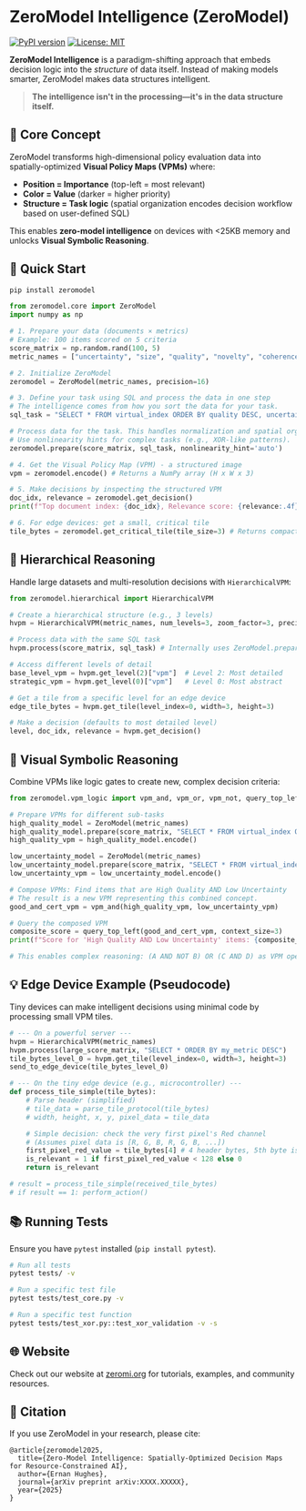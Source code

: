 # ZeroModel Intelligence (ZeroModel)

[![PyPI version](https://badge.fury.io/py/zeromodel.svg)](https://badge.fury.io/py/zeromodel)
[![License: MIT](https://img.shields.io/badge/License-MIT-yellow.svg)](https://opensource.org/licenses/MIT)

**ZeroModel Intelligence** is a paradigm-shifting approach that embeds decision logic into the *structure* of data itself. Instead of making models smarter, ZeroModel makes data structures intelligent.

> **The intelligence isn't in the processing—it's in the data structure itself.**

## 🧠 Core Concept

ZeroModel transforms high-dimensional policy evaluation data into spatially-optimized **Visual Policy Maps (VPMs)** where:

- **Position = Importance** (top-left = most relevant)
- **Color = Value** (darker = higher priority)
- **Structure = Task logic** (spatial organization encodes decision workflow based on user-defined SQL)

This enables **zero-model intelligence** on devices with <25KB memory and unlocks **Visual Symbolic Reasoning**.

## 🚀 Quick Start

```bash
pip install zeromodel
```

```python
from zeromodel.core import ZeroModel
import numpy as np

# 1. Prepare your data (documents × metrics)
# Example: 100 items scored on 5 criteria
score_matrix = np.random.rand(100, 5)
metric_names = ["uncertainty", "size", "quality", "novelty", "coherence"]

# 2. Initialize ZeroModel
zeromodel = ZeroModel(metric_names, precision=16)

# 3. Define your task using SQL and process the data in one step
# The intelligence comes from how you sort the data for your task.
sql_task = "SELECT * FROM virtual_index ORDER BY quality DESC, uncertainty ASC"

# Process data for the task. This handles normalization and spatial organization.
# Use nonlinearity hints for complex tasks (e.g., XOR-like patterns).
zeromodel.prepare(score_matrix, sql_task, nonlinearity_hint='auto')

# 4. Get the Visual Policy Map (VPM) - a structured image
vpm = zeromodel.encode() # Returns a NumPy array (H x W x 3)

# 5. Make decisions by inspecting the structured VPM
doc_idx, relevance = zeromodel.get_decision()
print(f"Top document index: {doc_idx}, Relevance score: {relevance:.4f}")

# 6. For edge devices: get a small, critical tile
tile_bytes = zeromodel.get_critical_tile(tile_size=3) # Returns compact bytes
```

## 🧬 Hierarchical Reasoning

Handle large datasets and multi-resolution decisions with `HierarchicalVPM`:

```python
from zeromodel.hierarchical import HierarchicalVPM

# Create a hierarchical structure (e.g., 3 levels)
hvpm = HierarchicalVPM(metric_names, num_levels=3, zoom_factor=3, precision=16)

# Process data with the same SQL task
hvpm.process(score_matrix, sql_task) # Internally uses ZeroModel.prepare

# Access different levels of detail
base_level_vpm = hvpm.get_level(2)["vpm"]  # Level 2: Most detailed
strategic_vpm = hvpm.get_level(0)["vpm"]   # Level 0: Most abstract

# Get a tile from a specific level for an edge device
edge_tile_bytes = hvpm.get_tile(level_index=0, width=3, height=3)

# Make a decision (defaults to most detailed level)
level, doc_idx, relevance = hvpm.get_decision()
```

## 🔮 Visual Symbolic Reasoning

Combine VPMs like logic gates to create new, complex decision criteria:

```python
from zeromodel.vpm_logic import vpm_and, vpm_or, vpm_not, query_top_left

# Prepare VPMs for different sub-tasks
high_quality_model = ZeroModel(metric_names)
high_quality_model.prepare(score_matrix, "SELECT * FROM virtual_index ORDER BY quality DESC")
high_quality_vpm = high_quality_model.encode()

low_uncertainty_model = ZeroModel(metric_names)
low_uncertainty_model.prepare(score_matrix, "SELECT * FROM virtual_index ORDER BY uncertainty ASC")
low_uncertainty_vpm = low_uncertainty_model.encode()

# Compose VPMs: Find items that are High Quality AND Low Uncertainty
# The result is a new VPM representing this combined concept.
good_and_cert_vpm = vpm_and(high_quality_vpm, low_uncertainty_vpm)

# Query the composed VPM
composite_score = query_top_left(good_and_cert_vpm, context_size=3)
print(f"Score for 'High Quality AND Low Uncertainty' items: {composite_score:.4f}")

# This enables complex reasoning: (A AND NOT B) OR (C AND D) as VPM operations.
```

## 💡 Edge Device Example (Pseudocode)

Tiny devices can make intelligent decisions using minimal code by processing small VPM tiles.

```python
# --- On a powerful server ---
hvpm = HierarchicalVPM(metric_names)
hvpm.process(large_score_matrix, "SELECT * ORDER BY my_metric DESC")
tile_bytes_level_0 = hvpm.get_tile(level_index=0, width=3, height=3)
send_to_edge_device(tile_bytes_level_0)

# --- On the tiny edge device (e.g., microcontroller) ---
def process_tile_simple(tile_bytes):
    # Parse header (simplified)
    # tile_data = parse_tile_protocol(tile_bytes)
    # width, height, x, y, pixel_data = tile_data

    # Simple decision: check the very first pixel's Red channel
    # (Assumes pixel data is [R, G, B, R, G, B, ...])
    first_pixel_red_value = tile_bytes[4] # 4 header bytes, 5th byte is first R
    is_relevant = 1 if first_pixel_red_value < 128 else 0
    return is_relevant

# result = process_tile_simple(received_tile_bytes)
# if result == 1: perform_action()
```

## 📚 Running Tests

Ensure you have `pytest` installed (`pip install pytest`).

```bash
# Run all tests
pytest tests/ -v

# Run a specific test file
pytest tests/test_core.py -v

# Run a specific test function
pytest tests/test_xor.py::test_xor_validation -v -s
```

## 🌐 Website

Check out our website at [zeromi.org](https://zeromodel.org) for tutorials, examples, and community resources.

## 📄 Citation

If you use ZeroModel in your research, please cite:

```text
@article{zeromodel2025,
  title={Zero-Model Intelligence: Spatially-Optimized Decision Maps for Resource-Constrained AI},
  author={Ernan Hughes},
  journal={arXiv preprint arXiv:XXXX.XXXXX},
  year={2025}
}
```
